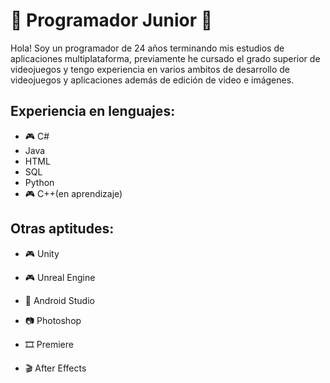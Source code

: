 # :space_invader: Programador Junior :space_invader:

Hola! Soy un programador de 24 años terminando mis estudios de aplicaciones multiplataforma, previamente he cursado el grado superior de videojuegos y tengo experiencia en varios ambitos de desarrollo de videojuegos y aplicaciones además de edición de video e imágenes.

## Experiencia en lenguajes:

- :video_game: C#
- Java
- HTML
- SQL
- Python
- :video_game: C++(en aprendizaje)

## Otras aptitudes:

- :video_game: Unity  
- :video_game: Unreal Engine
- :iphone: Android Studio
  
- :camera: Photoshop
- :film_strip: Premiere
- :clapper: After Effects

<!--
**JaviFaren/JaviFaren** is a ✨ _special_ ✨ repository because its `README.md` (this file) appears on your GitHub profile.

Here are some ideas to get you started:

- 🔭 I’m currently working on ...
- 🌱 I’m currently learning ...
- 👯 I’m looking to collaborate on ...
- 🤔 I’m looking for help with ...
- 💬 Ask me about ...
- 📫 How to reach me: ...
- 😄 Pronouns: ...
- ⚡ Fun fact: ...
-->
